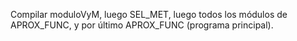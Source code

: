 Compilar moduloVyM, luego SEL_MET, luego todos los módulos de APROX_FUNC, y por último APROX_FUNC (programa principal).
